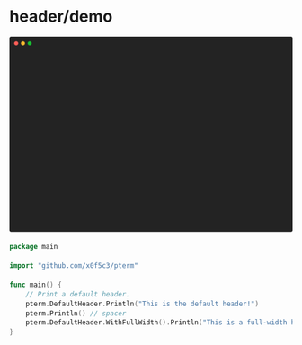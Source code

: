 # header/demo

![Animation](animation.svg)

```go
package main

import "github.com/x0f5c3/pterm"

func main() {
	// Print a default header.
	pterm.DefaultHeader.Println("This is the default header!")
	pterm.Println() // spacer
	pterm.DefaultHeader.WithFullWidth().Println("This is a full-width header.")
}

```
